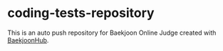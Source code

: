 # coding-tests-repository
This is an auto push repository for Baekjoon Online Judge created with [BaekjoonHub](https://github.com/BaekjoonHub/BaekjoonHub).
